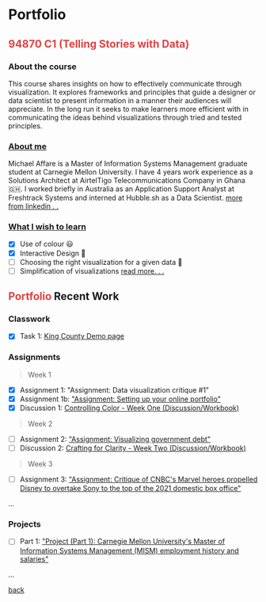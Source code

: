 # Portfolio  
## <span style="color:#E04343">94870 C1 (Telling Stories with Data)</span>

### About the course
This course shares insights on how to effectively communicate through visualization.
It explores frameworks and principles that guide a designer or data scientist to present information in a manner their audiences will appreciate.
In the long run it seeks to make learners more efficient with in communicating the ideas behind visualizations through tried and tested principles.


<div class="flourish-embed flourish-chart" data-src="visualisation/11109444"><script src="https://public.flourish.studio/resources/embed.js"></script></div>

### [About me](../../index.html#about)
Michael Affare is a Master of Information Systems Management graduate student at Carnegie Mellon University. I have 4 years work experience as a Solutions Architect at AirtelTigo Telecommunications Company in Ghana 🇬🇭. I worked briefly in Australia as an Application Support Analyst at Freshtrack Systems and interned at Hubble.sh as a Data Scientist.
[more from linkedin . . ](https://linkedin.com/in/michaelaffare)


### [What I wish to learn](blog/what-i-wish-to-learn.md)
- [x]  Use of colour 😃 
- [x]  Interactive Design 🤩
- [ ]  Choosing the right visualization for a given data 🤔
- [ ]  Simplification of visualizations
[read more. . .](blog/what-i-wish-to-learn.md)

## <span style="color:#E04343">Portfolio</span> Recent Work

### Classwork
- [x]  Task 1: [King County Demo page](classroom/kingcounty.md)

### Assignments
> Week 1
- [x] Assignment 1: "Assignment: Data visualization critique #1"
- [x] Assignment 1b: ["Assignment: Setting up your online portfolio"](../../index.html)
- [x] Discussion 1: [Controlling Color - Week One (Discussion/Workbook)](https://canvas.cmu.edu/courses/29786/discussion_topics/432587?module_item_id=5170516)

> Week 2
- [ ] Assignment 2: ["Assignment: Visualizing government debt"](assignment/assignment2.md)
- [ ] Discussion 2: [Crafting for Clarity - Week Two (Discussion/Workbook)](https://canvas.cmu.edu/courses/29786/discussion_topics/432588?module_item_id=5170547)

> Week 3
- [ ] Assignment 3: ["Assignment: Critique of CNBC's Marvel heroes propelled Disney to overtake Sony to the top of the 2021 domestic box office"](assignment/assignment3and4.md)

...

### Projects
- [ ] Part 1: ["Project (Part 1): Carnegie Mellon University's Master of Information Systems Management (MISM) employment history and salaries"](project_part1.md)

...

[back](../index.html)
